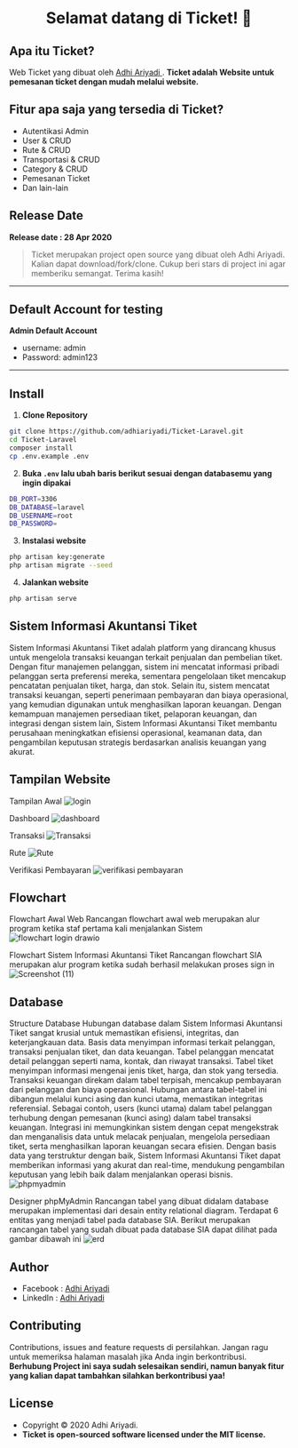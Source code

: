<h1 align="center">Selamat datang di Ticket! 👋</h1>

## Apa itu Ticket?

Web Ticket yang dibuat oleh <a href="https://github.com/adhiariyadi"> Adhi Ariyadi </a>. **Ticket adalah Website untuk pemesanan ticket dengan mudah melalui website.**

## Fitur apa saja yang tersedia di Ticket?

-   Autentikasi Admin
-   User & CRUD
-   Rute & CRUD
-   Transportasi & CRUD
-   Category & CRUD
-   Pemesanan Ticket
-   Dan lain-lain

## Release Date

**Release date : 28 Apr 2020**

> Ticket merupakan project open source yang dibuat oleh Adhi Ariyadi. Kalian dapat download/fork/clone. Cukup beri stars di project ini agar memberiku semangat. Terima kasih!

---

## Default Account for testing

**Admin Default Account**

-   username: admin
-   Password: admin123

---

## Install

1. **Clone Repository**

```bash
git clone https://github.com/adhiariyadi/Ticket-Laravel.git
cd Ticket-Laravel
composer install
cp .env.example .env
```

2. **Buka `.env` lalu ubah baris berikut sesuai dengan databasemu yang ingin dipakai**

```bash
DB_PORT=3306
DB_DATABASE=laravel
DB_USERNAME=root
DB_PASSWORD=
```

3. **Instalasi website**

```bash
php artisan key:generate
php artisan migrate --seed
```

4. **Jalankan website**

```bash
php artisan serve
```
## Sistem Informasi Akuntansi Tiket
Sistem Informasi Akuntansi Tiket adalah platform yang dirancang khusus untuk mengelola transaksi keuangan terkait penjualan dan pembelian tiket. Dengan fitur manajemen pelanggan, sistem ini mencatat informasi pribadi pelanggan serta preferensi mereka, sementara pengelolaan tiket mencakup pencatatan penjualan tiket, harga, dan stok. Selain itu, sistem mencatat transaksi keuangan, seperti penerimaan pembayaran dan biaya operasional, yang kemudian digunakan untuk menghasilkan laporan keuangan. Dengan kemampuan manajemen persediaan tiket, pelaporan keuangan, dan integrasi dengan sistem lain, Sistem Informasi Akuntansi Tiket membantu perusahaan meningkatkan efisiensi operasional, keamanan data, dan pengambilan keputusan strategis berdasarkan analisis keuangan yang akurat.

## Tampilan Website
Tampilan Awal
![login](https://github.com/Risaly16/Ticket-Laravel/assets/152804564/0d53ef11-60b5-4aaf-89b8-75f290fa6d90)

Dashboard
![dashboard](https://github.com/Risaly16/Ticket-Laravel/assets/152804564/105454f9-a6bd-4592-b6ec-9dd9912a8613)

Transaksi
![Transaksi](https://github.com/Risaly16/Ticket-Laravel/assets/152804564/cbf045db-e37b-4b2a-8af3-037e6c74a6e3)

Rute
![Rute](https://github.com/Risaly16/Ticket-Laravel/assets/152804564/8c48d739-a65a-4884-858a-7c35fc1091bf)

Verifikasi Pembayaran
![verifikasi pembayaran](https://github.com/Risaly16/Ticket-Laravel/assets/152804564/5109a62e-b1ba-4f83-82bf-6329994ce971)

## Flowchart
Flowchart Awal Web
Rancangan flowchart awal web merupakan alur program ketika staf pertama kali menjalankan Sistem 
![flowchart login drawio](https://github.com/Risaly16/SistemInformasiAkuntansi_Tiket/assets/152804564/c6d5b825-1e71-4935-985a-4f3cfc6ec2b1)

Flowchart Sistem Informasi Akuntansi Tiket
Rancangan flowchart SIA merupakan alur program ketika sudah berhasil melakukan proses sign in
![Screenshot (11)](https://github.com/Risaly16/SistemInformasiAkuntansi_Tiket/assets/152804564/df9bd7c8-a659-4abc-95c4-57118ad7288f)

## Database
Structure Database
Hubungan database dalam Sistem Informasi Akuntansi Tiket sangat krusial untuk memastikan efisiensi, integritas, dan keterjangkauan data. Basis data menyimpan informasi terkait pelanggan, transaksi penjualan tiket, dan data keuangan. Tabel pelanggan mencatat detail pelanggan seperti nama, kontak, dan riwayat transaksi. Tabel tiket menyimpan informasi mengenai jenis tiket, harga, dan stok yang tersedia. Transaksi keuangan direkam dalam tabel terpisah, mencakup pembayaran dari pelanggan dan biaya operasional. Hubungan antara tabel-tabel ini dibangun melalui kunci asing dan kunci utama, memastikan integritas referensial. Sebagai contoh, users (kunci utama) dalam tabel pelanggan terhubung dengan pemesanan (kunci asing) dalam tabel transaksi keuangan. Integrasi ini memungkinkan sistem dengan cepat mengekstrak dan menganalisis data untuk melacak penjualan, mengelola persediaan tiket, serta menghasilkan laporan keuangan secara efisien. Dengan basis data yang terstruktur dengan baik, Sistem Informasi Akuntansi Tiket dapat memberikan informasi yang akurat dan real-time, mendukung pengambilan keputusan yang lebih baik dalam menjalankan operasi bisnis.
![phpmyadmin](https://github.com/Risaly16/Ticket-Laravel/assets/152804564/02544e65-8252-4704-a52b-76c481de6586)

Designer phpMyAdmin
Rancangan tabel yang dibuat didalam database merupakan implementasi dari desain entity relational diagram. Terdapat 6 entitas yang menjadi tabel pada database SIA. Berikut merupakan rancangan tabel yang sudah dibuat pada database SIA dapat dilihat pada gambar dibawah ini
![erd](https://github.com/Risaly16/Ticket-Laravel/assets/152804564/826f981c-3cdc-4da6-aab4-0bdb8d3dd2bb)


## Author

-   Facebook : <a href="https://web.facebook.com/adhiariyadi.me/"> Adhi Ariyadi</a>
-   LinkedIn : <a href="https://www.linkedin.com/in/adhiariyadi/"> Adhi Ariyadi</a>

## Contributing

Contributions, issues and feature requests di persilahkan.
Jangan ragu untuk memeriksa halaman masalah jika Anda ingin berkontribusi. **Berhubung Project ini saya sudah selesaikan sendiri, namun banyak fitur yang kalian dapat tambahkan silahkan berkontribusi yaa!**

## License

-   Copyright © 2020 Adhi Ariyadi.
-   **Ticket is open-sourced software licensed under the MIT license.**
